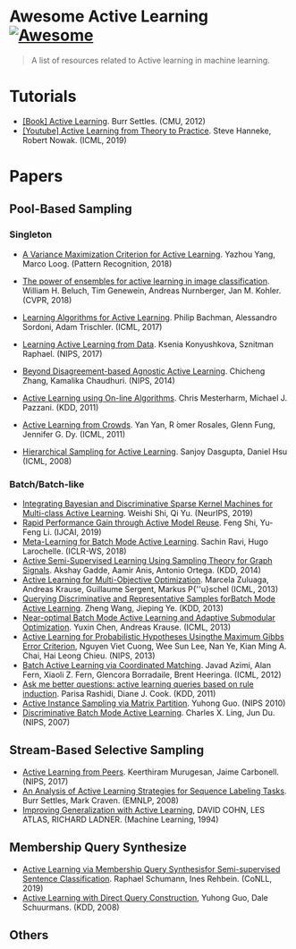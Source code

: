 # Awesome Active Learning [![Awesome](https://awesome.re/badge.svg)](https://awesome.re)

> A list of resources related to Active learning in machine learning.



# Tutorials

* [[Book] Active Learning](https://www.morganclaypool.com/doi/abs/10.2200/S00429ED1V01Y201207AIM018). Burr Settles. (CMU, 2012)
* [[Youtube] Active Learning from Theory to Practice](https://www.youtube.com/watch?v=_Ql5vfOPxZU). Steve Hanneke, Robert Nowak. (ICML, 2019)



# Papers

## Pool-Based Sampling

### Singleton

* [A Variance Maximization Criterion for Active Learning](https://arxiv.org/pdf/1706.07642.pdf). Yazhou Yang, Marco Loog. (Pattern Recognition, 2018)

* [The power of ensembles for active learning in image classification](http://openaccess.thecvf.com/content_cvpr_2018/papers/Beluch_The_Power_of_CVPR_2018_paper.pdf). William H. Beluch, Tim Genewein, Andreas Nurnberger, Jan M. Kohler. (CVPR, 2018)

* [Learning Algorithms for Active Learning](https://arxiv.org/pdf/1708.00088.pdf). Philip Bachman, Alessandro Sordoni, Adam Trischler. (ICML, 2017)

* [Learning Active Learning from Data](https://papers.nips.cc/paper/7010-learning-active-learning-from-data.pdf). Ksenia Konyushkova, Sznitman Raphael. (NIPS, 2017)

* [Beyond Disagreement-based Agnostic Active Learning](https://papers.nips.cc/paper/5435-beyond-disagreement-based-agnostic-active-learning.pdf). Chicheng Zhang, Kamalika Chaudhuri. (NIPS, 2014)

* [Active Learning using On-line Algorithms](https://www.cs.rutgers.edu/~pazzani/Publications/active-online.pdf). Chris Mesterharm, Michael J. Pazzani. (KDD, 2011) 

* [Active Learning from Crowds](http://www.cs.columbia.edu/~prokofieva/CandidacyPapers/Yan_AL.pdf). Yan Yan, R ́omer Rosales, Glenn Fung, Jennifer G. Dy. (ICML, 2011)

* [Hierarchical Sampling for Active Learning](https://dl.acm.org/doi/pdf/10.1145/1390156.1390183). Sanjoy Dasgupta, Daniel Hsu  (ICML, 2008)

  

### Batch/Batch-like

* [Integrating Bayesian and Discriminative Sparse Kernel Machines for Multi-class Active Learning](https://papers.nips.cc/paper/8500-integrating-bayesian-and-discriminative-sparse-kernel-machines-for-multi-class-active-learning.pdf). Weishi Shi, Qi Yu. (NeurIPS, 2019)
* [Rapid Performance Gain through Active Model Reuse](http://www.lamda.nju.edu.cn/liyf/paper/ijcai19-acmr.pdf). Feng Shi, Yu-Feng Li. (IJCAI, 2019)
* [Meta-Learning for Batch Mode Active Learning](https://openreview.net/forum?id=r1PsGFJPz). Sachin Ravi, Hugo Larochelle. (ICLR-WS, 2018)
* [Active Semi-Supervised Learning Using Sampling Theory for Graph Signals](http://sipi.usc.edu/~ortega/Papers/Gadde_KDD_14.pdf). Akshay Gadde, Aamir Anis, Antonio Ortega. (KDD, 2014)
* [Active Learning for Multi-Objective Optimization](http://proceedings.mlr.press/v28/zuluaga13.pdf). Marcela Zuluaga, Andreas Krause, Guillaume Sergent, Markus P{\''u}schel (ICML, 2013)
* [Querying Discriminative and Representative Samples forBatch Mode Active Learning](http://chbrown.github.io/kdd-2013-usb/kdd/p158.pdf). Zheng Wang, Jieping Ye. (KDD, 2013)
* [Near-optimal Batch Mode Active Learning and Adaptive Submodular Optimization](http://proceedings.mlr.press/v28/chen13b.pdf). Yuxin Chen, Andreas Krause. (ICML, 2013)
* [Active Learning for Probabilistic Hypotheses Usingthe Maximum Gibbs Error Criterion](https://papers.nips.cc/paper/4958-active-learning-for-probabilistic-hypotheses-using-the-maximum-gibbs-error-criterion.pdf), Nguyen Viet Cuong, Wee Sun Lee, Nan Ye, Kian Ming A. Chai, Hai Leong Chieu. (NIPS, 2013)
* [Batch Active Learning via Coordinated Matching](https://icml.cc/2012/papers/607.pdf). Javad Azimi, Alan Fern, Xiaoli Z. Fern, Glencora Borradaile, Brent Heeringa. (ICML, 2012)
* [Ask me better questions: active learning queries based on rule induction](https://www.eecs.wsu.edu/~cook/pubs/kdd11.pdf). Parisa Rashidi, Diane J. Cook. (KDD, 2011)
* [Active Instance Sampling via Matrix Partition](https://papers.nips.cc/paper/3919-active-instance-sampling-via-matrix-partition). Yuhong Guo. (NIPS 2010)
* [Discriminative Batch Mode Active Learning](https://papers.nips.cc/paper/3295-discriminative-batch-mode-active-learning.pdf). Charles X. Ling, Jun Du. (NIPS, 2007)



## Stream-Based Selective Sampling

* [Active Learning from Peers](https://papers.nips.cc/paper/7276-active-learning-from-peers.pdf). Keerthiram Murugesan, Jaime Carbonell. (NIPS, 2017)
* [An Analysis of Active Learning Strategies for Sequence Labeling Tasks](https://www.biostat.wisc.edu/~craven/papers/settles.emnlp08.pdf). Burr Settles, Mark Craven. (EMNLP, 2008)
* [Improving Generalization with Active Learning](https://users.cs.northwestern.edu/~pardo/courses/mmml/papers/active_learning/improving_generalization_with_active_learning_ML94.pdf), DAVID COHN, LES ATLAS, RICHARD LADNER. (Machine Learning, 1994)



## Membership Query Synthesize

* [Active Learning via Membership Query Synthesisfor Semi-supervised Sentence Classification](https://www.aclweb.org/anthology/K19-1044/). Raphael Schumann, Ines Rehbein. (CoNLL, 2019)
* [Active Learning with Direct Query Construction](https://dl.acm.org/doi/10.1145/1401890.1401950), Yuhong Guo, Dale Schuurmans. (KDD, 2008)



## Others

